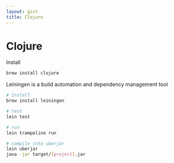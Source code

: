 ```yaml
---
layout: gist
title: Clojure
---
```


# Clojure

Install
```bash
brew install clojure
```

Leiningen is a build automation and dependency management tool 
```bash
# install 
brew install leiningen

# test
lein test

# run
lein trampoline run

# compile into uberjar
lein uberjar
java -jar target/[project].jar
```
